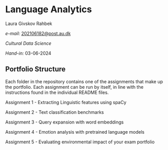 # Language Analytics 

<p align="center">

Laura Givskov Rahbek

*e-mail:* 202106182@post.au.dk


*Cultural Data Science*

*Hand-in:* 03-06-2024

</p>


## Portfolio Structure 

Each folder in the repository contains one of the assignments that make up the portfolio. Each assignment can be run by itself, in line with the instructions found in the individual README files.

Assignment 1 - Extracting Linguistic features using spaCy 

Assignment 2 - Text classification benchmarks 

Assignment 3 - Query expansion with word embeddings 

Assignment 4 - Emotion analysis with pretrained language models

Assignment 5 - Evaluating environmental impact of your exam portfolio
